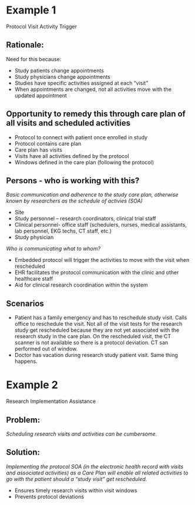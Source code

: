 # Example 1

Protocol Visit Activity Trigger

## Rationale:
Need for this because:
* Study patients change appointments
* Study physicians change appointments
* Studies have specific activities assigned at each “visit”
* When appointments are changed, not all activities move with the updated appointment

## Opportunity to remedy this through care plan of all visits and scheduled activities
* Protocol to connect with patient once enrolled in study
* Protocol contains care plan
* Care plan has visits
* Visits have all activities defined by the protocol
* Windows defined in the care plan (following the protocol)

## Persons - who is working with this?
*Basic communication and adherence to the study care plan, otherwise known by researchers as the schedule of activies (SOA)*
* Site
* Study personnel – research coordinators, clinical trial staff
* Clinical personnel- office staff (schedulers, nurses, medical assistants, lab personnel, EKG techs, CT staff, etc.)
* Study physician

*Who is communicating what to whom?*
* Embedded protocol will trigger the activities to move with the visit when rescheduled
* EHR facilitates the protocol communication with the clinic and other healthcare staff
* Aid for clinical research coordination within the system

## Scenarios
* Patient has a family emergency and has to reschedule study visit.  Calls office to reschedule the visit.  Not all of the visit tests for the research study get rescheduled because they are not yet associated with the research study in the care plan.  On the rescheduled visit, the CT scanner is not available so there is a protocol deviation. CT san performed out of window.
* Doctor has vacation during research study patient visit. Same thing happens.



# Example 2

Research Implementation Assistance

## Problem:
*Scheduling research visits and activities can be cumbersome.*

## Solution:
*Implementing the protocol SOA (in the electronic health record with visits and associated activities) as a Care Plan will enable all related activities to go with the patient should a “study visit” get rescheduled.*
* Ensures timely research visits within visit windows
* Prevents protocol deviations 




